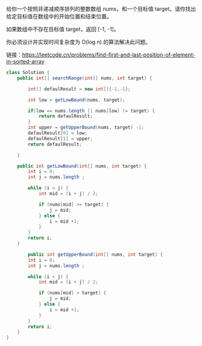 给你一个按照非递减顺序排列的整数数组 nums，和一个目标值 target。请你找出给定目标值在数组中的开始位置和结束位置。

如果数组中不存在目标值 target，返回 [-1, -1]。

你必须设计并实现时间复杂度为 O(log n) 的算法解决此问题。

链接：https://leetcode.cn/problems/find-first-and-last-position-of-element-in-sorted-array


```java
class Solution {
    public int[] searchRange(int[] nums, int target) {

        int[] defaulResult = new int[]{-1,-1};

        int low = getLowBound(nums, target);

        if(low == nums.length || nums[low] != target) {
            return defaulResult;
        }
        int upper = getUpperBound(nums, target) -1;
        defaulResult[0] = low;
        defaulResult[1] = upper;
        return defaulResult;

    }

    public int getLowBound(int[] nums, int target) {
        int i = 0;
        int j = nums.length ;

        while (i < j) {
            int mid = (i + j) / 2;

            if (nums[mid] >= target) {
                j = mid;
            } else {
                i = mid +1;
            }
        }
        return i;
    }

        public int getUpperBound(int[] nums, int target) {
        int i = 0;
        int j = nums.length ;

        while (i < j) {
            int mid = (i + j) / 2;

            if (nums[mid] > target) {
                j = mid;
            } else {
                i = mid +1;
            }
        }
        return i;
    }
}
```

